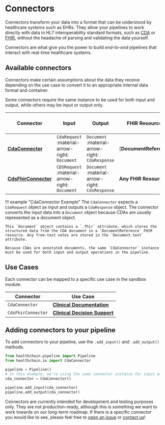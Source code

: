 # Connectors

Connectors transform your data into a format that can be understood by healthcare systems such as EHRs. They allow your pipelines to work directly with data in HL7 interoperability standard formats, such as [CDA](https://www.hl7.org.uk/standards/hl7-standards/cda-clinical-document-architecture/) or [FHIR](https://hl7.org/fhir/), without the headache of parsing and validating the data yourself.

Connectors are what give you the power to build *end-to-end* pipelines that interact with real-time healthcare systems.

## Available connectors

Connectors make certain assumptions about the data they receive depending on the use case to convert it to an appropriate internal data format and container.

Some connectors require the same instance to be used for both input and output, while others may be input or output only.

| Connector | Input | Output | FHIR Resources | Access it by... | Same instance I/O? |
|-----------|-------|--------|-------------------------|----------------|--------------------------|
| [**CdaConnector**](cdaconnector.md) | `CdaRequest` :material-arrow-right: `Document` | `Document` :material-arrow-right: `CdaResponse` | [**DocumentReference**] | `` | ✅ |
| [**CdsFhirConnector**](cdsfhirconnector.md) | `CDSRequest` :material-arrow-right: `Document` | `Document` :material-arrow-right: `CdsResponse` | **Any FHIR Resource** | `.fhir_resources` | ✅ |

!!! example "CdaConnector Example"
    The `CdaConnector` expects a `CdaRequest` object as input and outputs a `CdaResponse` object. The connector converts the input data into a `Document` object because CDAs are usually represented as a document object.

    This `Document` object contains a `.fhir` attribute, which stores the structured data from the CDA document in a `DocumentReference` FHIR resource. Any free-text notes are stored in the `Document.text` attribute.

    Because CDAs are annotated documents, the same `CdaConnector` instance must be used for both input and output operations in the pipeline.

## Use Cases
Each connector can be mapped to a specific use case in the sandbox module.

| Connector | Use Case |
|-----------|----------|
| `CdaConnector` | [**Clinical Documentation**](../../sandbox/use_cases/clindoc.md) |
| `CdsFhirConnector` | [**Clinical Decision Support**](../../sandbox/use_cases/cds.md) |

## Adding connectors to your pipeline

To add connectors to your pipeline, use the `.add_input()` and `.add_output()` methods.

```python
from healthchain.pipeline import Pipeline
from healthchain.io import CdaConnector

pipeline = Pipeline()
# In this example, we're using the same connector instance for input and output
cda_connector = CdaConnector()

pipeline.add_input(cda_connector)
pipeline.add_output(cda_connector)
```

Connectors are currently intended for development and testing purposes only. They are not production-ready, although this is something we want to work towards on our long-term roadmap. If there is a specific connector you would like to see, please feel free to [open an issue](https://github.com/dotimplement/healthchain/issues) or [contact us](https://discord.gg/UQC6uAepUz)!
